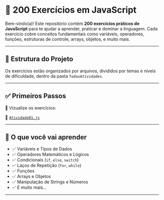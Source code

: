 # 🚀 200 Exercícios em JavaScript

Bem-vindo(a)! Este repositório contém **200 exercícios práticos de JavaScript** para te ajudar a aprender, praticar e dominar a linguagem. Cada exercício cobre conceitos fundamentais como variáveis, operadores, funções, estruturas de controle, arrays, objetos, e muito mais.

---

## 📂 Estrutura do Projeto

Os exercícios estão organizados por arquivos, divididos por temas e níveis de dificuldade, dentro da pasta `TodasAtividades`.

---

## ✅ Primeiros Passos

🔹 Vizualize os exercícios:

📁 [`Atividade01.js`]([TodasAtividades](https://github.com/josenetols/200-Atividades-JavaScript/blob/main/TodasAtividades/Atividade01.js))

---

## 🧠 O que você vai aprender

- ✅ Variáveis e Tipos de Dados  
- ✅ Operadores Matemáticos e Lógicos  
- ✅ Condicionais (`if`, `else`, `switch`)  
- ✅ Laços de Repetição (`for`, `while`)  
- ✅ Funções  
- ✅ Arrays e Objetos  
- ✅ Manipulação de Strings e Números  
- ✅ E muito mais...

---


